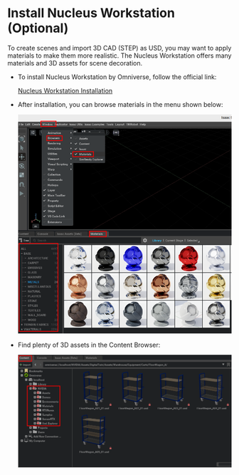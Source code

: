 # Install Nucleus Workstation (Optional)

To create scenes and import 3D CAD (STEP) as USD, you may want to apply materials to make them more realistic. The Nucleus Workstation offers many materials and 3D assets for scene decoration.

-   To install Nucleus Workstation by Omniverse, follow the official link:

    [Nucleus Workstation Installation](https://docs.omniverse.nvidia.com/nucleus/latest/workstation/installation.html)

-   After installation, you can browse materials in the menu shown below:

    ![](images/20250115153644.png)

-   Find plenty of 3D assets in the Content Browser:

    ![](images/20250115154952.png)